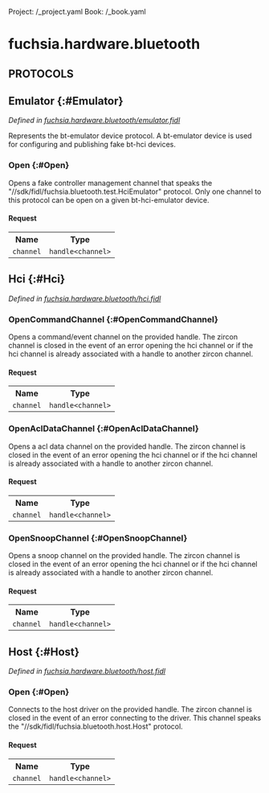Project: /_project.yaml
Book: /_book.yaml

# fuchsia.hardware.bluetooth


## **PROTOCOLS**

## Emulator {:#Emulator}
*Defined in [fuchsia.hardware.bluetooth/emulator.fidl](https://fuchsia.googlesource.com/fuchsia/+/master/zircon/system/fidl/fuchsia-hardware-bluetooth/emulator.fidl#10)*

 Represents the bt-emulator device protocol. A bt-emulator device is used for configuring and
 publishing fake bt-hci devices.

### Open {:#Open}

 Opens a fake controller management channel that speaks the
 "//sdk/fidl/fuchsia.bluetooth.test.HciEmulator" protocol.
 Only one channel to this protocol can be open on a given bt-hci-emulator
 device.

#### Request
<table>
    <tr><th>Name</th><th>Type</th></tr>
    <tr>
            <td><code>channel</code></td>
            <td>
                <code>handle&lt;channel&gt;</code>
            </td>
        </tr></table>



## Hci {:#Hci}
*Defined in [fuchsia.hardware.bluetooth/hci.fidl](https://fuchsia.googlesource.com/fuchsia/+/master/zircon/system/fidl/fuchsia-hardware-bluetooth/hci.fidl#8)*


### OpenCommandChannel {:#OpenCommandChannel}

 Opens a command/event channel on the provided handle. The zircon channel
 is closed in the event of an error opening the hci channel or if the hci
 channel is already associated with a handle to another zircon channel.

#### Request
<table>
    <tr><th>Name</th><th>Type</th></tr>
    <tr>
            <td><code>channel</code></td>
            <td>
                <code>handle&lt;channel&gt;</code>
            </td>
        </tr></table>



### OpenAclDataChannel {:#OpenAclDataChannel}

 Opens a acl data channel on the provided handle. The zircon channel is
 closed in the event of an error opening the hci channel or if the hci
 channel is already associated with a handle to another zircon channel.

#### Request
<table>
    <tr><th>Name</th><th>Type</th></tr>
    <tr>
            <td><code>channel</code></td>
            <td>
                <code>handle&lt;channel&gt;</code>
            </td>
        </tr></table>



### OpenSnoopChannel {:#OpenSnoopChannel}

 Opens a snoop channel on the provided handle. The zircon channel is
 closed in the event of an error opening the hci channel or if the hci
 channel is already associated with a handle to another zircon channel.

#### Request
<table>
    <tr><th>Name</th><th>Type</th></tr>
    <tr>
            <td><code>channel</code></td>
            <td>
                <code>handle&lt;channel&gt;</code>
            </td>
        </tr></table>



## Host {:#Host}
*Defined in [fuchsia.hardware.bluetooth/host.fidl](https://fuchsia.googlesource.com/fuchsia/+/master/zircon/system/fidl/fuchsia-hardware-bluetooth/host.fidl#8)*


### Open {:#Open}

 Connects to the host driver on the provided handle. The zircon channel
 is closed in the event of an error connecting to the driver. This
 channel speaks the "//sdk/fidl/fuchsia.bluetooth.host.Host" protocol.

#### Request
<table>
    <tr><th>Name</th><th>Type</th></tr>
    <tr>
            <td><code>channel</code></td>
            <td>
                <code>handle&lt;channel&gt;</code>
            </td>
        </tr></table>

















